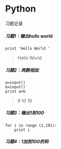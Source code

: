 # Python
习题记录

##### 习题1：输出hello world  
    print 'Hello World '   
   > Hello World 

##### 习题2：两数相加
    a=input()   
    b=input()  
    print a+b   
   > 9 10 19

##### 习题3：输出1到100
    for i in range (1,101):
        print i   

##### 习题4：1加到100的和 

